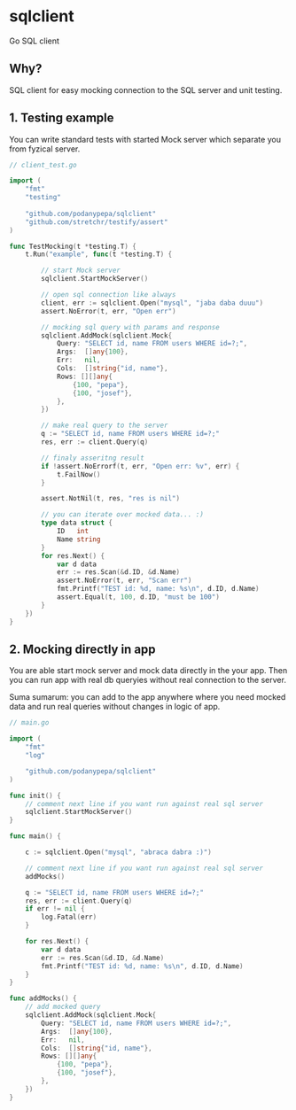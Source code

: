 # sqlclient
Go SQL client

## Why?

SQL client for easy mocking connection to the SQL server and unit testing.

## 1. Testing example

You can write standard tests with started Mock server which separate you from 
fyzical server.

```go
// client_test.go

import (
	"fmt"
	"testing"
	
	"github.com/podanypepa/sqlclient"
	"github.com/stretchr/testify/assert"
)

func TestMocking(t *testing.T) {
	t.Run("example", func(t *testing.T) {

		// start Mock server
		sqlclient.StartMockServer()

		// open sql connection like always
		client, err := sqlclient.Open("mysql", "jaba daba duuu")
		assert.NoError(t, err, "Open err")

		// mocking sql query with params and response
		sqlclient.AddMock(sqlclient.Mock{
			Query: "SELECT id, name FROM users WHERE id=?;",
			Args:  []any{100},
			Err:   nil,
			Cols:  []string{"id, name"},
			Rows: [][]any{
				{100, "pepa"},
				{100, "josef"},
			},
		})

		// make real query to the server
		q := "SELECT id, name FROM users WHERE id=?;"
		res, err := client.Query(q)

		// finaly asseritng result
		if !assert.NoErrorf(t, err, "Open err: %v", err) {
			t.FailNow()
		}

		assert.NotNil(t, res, "res is nil")

		// you can iterate over mocked data... :)
		type data struct {
			ID   int
			Name string
		}
		for res.Next() {
			var d data
			err := res.Scan(&d.ID, &d.Name)
			assert.NoError(t, err, "Scan err")
			fmt.Printf("TEST id: %d, name: %s\n", d.ID, d.Name)
			assert.Equal(t, 100, d.ID, "must be 100")
		}
	})
}
```

## 2. Mocking directly in app

You are able start mock server and mock data directly in the your app.
Then you can run app with real db queryies without real connection to the server.

Suma sumarum: you can add to the app anywhere where you need mocked data and 
run real queries without changes in logic of app.

```go
// main.go

import (
	"fmt"
	"log"

	"github.com/podanypepa/sqlclient"
)

func init() {
	// comment next line if you want run against real sql server
	sqlclient.StartMockServer()
}

func main() {

	c := sqlclient.Open("mysql", "abraca dabra :)")

	// comment next line if you want run against real sql server
	addMocks()

	q := "SELECT id, name FROM users WHERE id=?;"
	res, err := client.Query(q)
	if err != nil {
		log.Fatal(err)
	}

	for res.Next() {
		var d data
		err := res.Scan(&d.ID, &d.Name)
		fmt.Printf("TEST id: %d, name: %s\n", d.ID, d.Name)
	}		
}

func addMocks() {
	// add mocked query
	sqlclient.AddMock(sqlclient.Mock{
		Query: "SELECT id, name FROM users WHERE id=?;",
		Args:  []any{100},
		Err:   nil,
		Cols:  []string{"id, name"},
		Rows: [][]any{
			{100, "pepa"},
			{100, "josef"},
		},
	})
}

```
